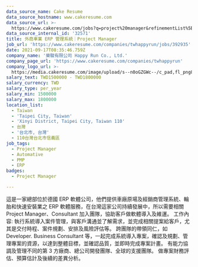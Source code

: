 ```yaml
---
data_source_name: Cake Resume
data_source_hostname: www.cakeresume.com
data_source_url: >-
  https://www.cakeresume.com/jobs?q=project%20manager&refinementList%5Blang_name%5D%5B0%5D=English&refinementList%5Bsalary_type%5D=per_year&range%5Bsalary_range%5D%5Bmin%5D=1000000&page=2
data_source_internal_id: '32571'
title: 外商車業 ERP 管理系統｜Project Manager
job_url: 'https://www.cakeresume.com/companies/twhappyrun/jobs/392935'
date: 2021-09-17T08:35:46.759Z
company_name: '樂駿有限公司 Happy Run Co., Ltd.'
company_page_url: 'https://www.cakeresume.com/companies/twhappyrun'
company_logo_url: >-
  https://media.cakeresume.com/image/upload/s--n0oGZGWc--/c_pad,fl_png8,h_200,w_200/v1631847479/jz5rggn43elawzkd9ff7.png
salary_text: TWD1500000 - TWD1800000
salary_currency: TWD
salary_type: per_year
salary_min: 1500000
salary_max: 1800000
location_list:
  - Taiwan
  - 'Taipei City, Taiwan'
  - 'Xinyi District, Taipei City, Taiwan 110'
  - 台灣
  - '台北市, 台灣'
  - 110台灣台北市信義區
job_tags:
  - Project Manager
  - Automative
  - PMP
  - ERP
badges:
  - Project Manager

---
```


這是一家總部位於德國 ERP 軟體公司，他們提供車廠原場及經銷商管理系統、輪胎和快速安裝業之 ERP 軟體服務，在台灣這家公司持續發展中，所以需要相關 Project Manager、Consultant 加入團隊，協助客戶做軟體導入及維運。 工作內容: 執行系統導入案件管理，與客戶溝通並了解需求，並完成相關提案給客戶，尤其是交付時程、案件規劃、安排及風險評估等。 跨團隊的帶領同仁，如 Developer. Business Consultant 等，一起完成系統導入專案，確認及規劃、管理專案的資源，以達到整體目標，並確認品質，並即時完成專案計畫。 有能力協調及管理不同的第 3 方廠商、總公司開發團隊、全球的支援團隊。 做專案財務評估、預算估計及後續的差異分析。